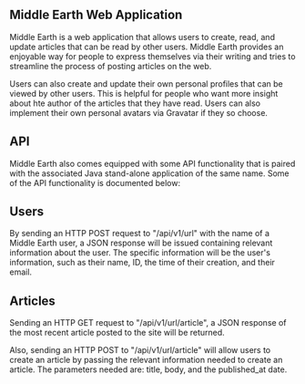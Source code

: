 ## Middle Earth Web Application

Middle Earth is a web application that allows users to create, read, and update articles that can be read by other users. Middle Earth provides an enjoyable way for people to express themselves via their writing and tries to streamline the process of posting articles on the web.

Users can also create and update their own personal profiles that can be viewed by other users. This is helpful for people who want more insight about hte author of the articles that they have read. Users can also implement their own personal avatars via Gravatar if they so choose.

## API
Middle Earth also comes equipped with some API functionality that is paired with the associated Java stand-alone application of the same name. Some of the API functionality is documented below:

## Users
By sending an HTTP POST request to "/api/v1/url" with the name of a Middle Earth user, a JSON response will be issued containing relevant information about the user. The specific information will be the user's information, such as their name, ID, the time of their creation, and their email.

## Articles
Sending an HTTP GET request to "/api/v1/url/article", a JSON response of the most recent article posted to the site will be returned.

Also, sending an HTTP POST to "/api/v1/url/article" will allow users to create an article by passing the relevant information needed to create an article. The parameters needed are: title, body, and the published_at date.